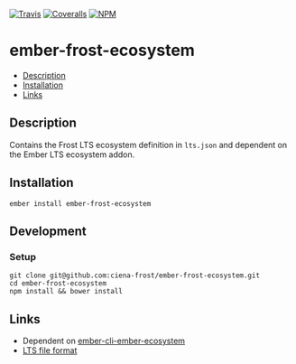 [ci-img]: https://img.shields.io/travis/ciena-frost/ember-frost-ecosystem.svg "Travis CI Build Status"
[ci-url]: https://travis-ci.org/ciena-frost/ember-frost-ecosystem

[cov-img]: https://img.shields.io/coveralls/ciena-frost/ember-frost-ecosystem.svg "Coveralls Code Coverage"
[cov-url]: https://coveralls.io/github/ciena-frost/ember-frost-ecosystem

[npm-img]: https://img.shields.io/npm/v/ember-frost-ecosystem.svg "NPM Version"
[npm-url]: https://www.npmjs.com/package/ember-frost-ecosystem

[![Travis][ci-img]][ci-url] [![Coveralls][cov-img]][cov-url] [![NPM][npm-img]][npm-url]

# ember-frost-ecosystem

 * [Description](#description)
 * [Installation](#installation)
 * [Links](#links)

## Description
Contains the Frost LTS ecosystem definition in `lts.json` and dependent on the Ember LTS ecosystem addon.

## Installation
```
ember install ember-frost-ecosystem
```

## Development
### Setup
```
git clone git@github.com:ciena-frost/ember-frost-ecosystem.git
cd ember-frost-ecosystem
npm install && bower install
```

## Links
* Dependent on [ember-cli-ember-ecosystem](https://github.com/ciena-blueplanet/ember-cli-ember-ecosystem) 
* [LTS file format](https://github.com/ciena-blueplanet/ember-cli-ecosystem-installer#lts-file-format)
